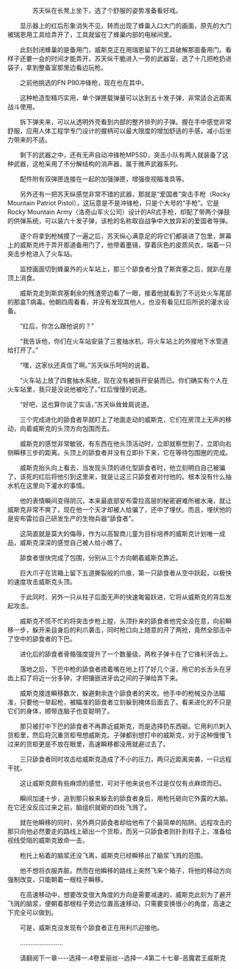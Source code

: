 <div class="read-content j_readContent" id="">
                <p>　　　　苏天纵在长凳上坐下，选了个舒服的姿势准备看好戏。<p>　　显示器上的红后形象消失不见，转而出现了蜂巢入口大门的画面，原先的大门被瑞恩用工具给弄开了，工具就留在了蜂巢内部的电梯间里。<p>　　此刻封闭蜂巢的是备用门，威斯克正在用瑞恩留下的工具破解那面备用门。看样子还要一会的时间才能弄开，苏天纵干脆进入一旁的武器室，选了十几把枪扔进袋子，拿到整备室那里边看边玩枪。<p>　　之前他挑选的FN P90冲锋枪，现在也在其中。<p>　　这种枪造型精巧实用，单个弹匣载弹量可以达到五十发子弹，非常适合近距离战斗使用。<p>　　拆下弹夹来，可以从透明外壳看到内部的整齐排列的子弹。握在手中感觉非常舒服，应用人体工程学专门设计的握柄可以最大限度的增加舒适的手感，减小后坐力带来的不适。<p>　　剩下的武器之中，还有无声自动冲锋枪MP5SD，突击小队有两人就装备了这种武器，这枪采用了不分解结构的消声器，属于微声武器系列。<p>　　配件附有双弹匣连接在一起的加强弹匣，增强夜视瞄准具等。<p>　　另外还有一把苏天纵感觉非常不错的武器，那就是“爱国者”突击手枪（Rocky Mountain Patriot Pistol），这玩意是不是冲锋枪，只是个大号的“手枪”。它是Rocky Mountain Army（洛奇山军火公司）设计的AR式手枪，却配了带两个弹鼓的供弹系统，可以装六十发子弹，该枪的名称取自战争中大放异彩的爱国者导弹。<p>　　逐个将拿到枪械摸了一遍之后，苏天纵心满意足的将它们都装进了包里，屏幕上的威斯克终于弄开那道备用门了，他带着墨镜，穿着灰色的皮质风衣，端着一只突击步枪进入了火车站。<p>　　监控画面切到蜂巢外的火车站上，那三个舔食者分食了斯宾塞之后，就趴在屋顶上消食。<p>　　威斯克走到斯宾塞剩余的残渣旁边看了一眼，接着他就看到了不远处火车尾部的那盒T病毒。他朝四周看看，并没有发现其他人，也没有看见红后所说的灌水设备。<p>　　“红后，你怎么跟他说的？”<p>　　“我告诉他，你们在火车站安装了三套抽水机，将火车站上的外接地下水管道给打开了。”<p>　　“嘿，这家伙还真信了啊。”苏天纵乐呵呵的说着。<p>　　“火车站上放了四套抽水系统，现在没有被拆开安装而已。你们确实有个人在火车站里，我只是没说他被吃了。”红后慢慢的说道。<p>　　“好吧，这也算你说了实话，”苏天纵耸耸肩说道。<p>　　三个完成进化的舔食者早就盯上了地面走动的威斯克，它们在房顶上无声的移动，向着威斯克的头顶方向包围而去。<p>　　威斯克的感觉非常敏锐，有东西在他头顶活动时，立即就察觉到了，立即向右侧瞬移三步的距离。头顶上的舔食者并没有立即扑下来，它在等待包围圈的完成。<p>　　威斯克抬头向上看去，当发现头顶的进化型舔食者时，他立刻明白自己被骗了，该死的红后将他引到这里来，就是让这三只舔食者对付他的。根本没有什么抽水机在这里向下灌水的事情。<p>　　他的表情瞬间变得阴沉，本来最底部安布雷拉高层的秘密避难所被水淹，就让威斯克非常不爽了，现在他一个天才却被人给骗了，还中了埋伏。而且，埋伏他的是安布雷拉自己研发生产的生物兵器“舔食者”。<p>　　这简直就是莫大的侮辱，作为以高智商儿童为目标培养的威斯克计划唯一成品，威斯克深深的感觉自己被人给小瞧了。<p>　　舔食者很快完成了包围，分别从三个方向朝着威斯克靠近。<p>　　巨大爪子在货箱上留下五道撕裂般的爪痕，第一只舔食者从空中跃起，以极快的速度攻击威斯克头顶。<p>　　于此同时，另外一只从柱子后面无声的快速匍匐跃进，它将从威斯克的背后发起攻击。<p>　　威斯克不慌不忙的将突击步枪上膛，头顶扑来的舔食者他完全没在意，向前瞬移一步，躲开来自身后的利爪袭击，同时枪口向上随意的开了两抢，竟然全部击中了空中的舔食者的下巴。<p>　　进化后的舔食者骨骼强度提升了一个数量级，两枚子弹卡在了它锋利牙齿上。<p>　　落地之后，下巴中枪的舔食者捂着嘴在地上打了好几个滚，用它的长舌头在牙齿上扣了将近一分多钟，才把镶嵌进牙齿之间的子弹给弄下来。<p>　　威斯克接连瞬移数次，躲避剩余连个舔食者的夹攻。他手中的枪械没办法瞄准，只要他一举起枪，被瞄准的舔食者立刻躲到掩体后面去了。看来进化的不只是它们的身体，顺带连脑子也变聪明了。<p>　　那只被打中下巴的舔食者不再靠近威斯克，而是选择扔东西砸。它用利爪刺入货柜里，然后将沉重货柜甩想威斯克。子弹都别想打中的威斯克，对于这种慢慢飞过来的货柜更是不放在眼里，高速瞬移都没用就避过去了。<p>　　三只舔食者同时攻击给威斯克造成了不小的压力，两只近距离突袭，一只远程干扰。<p>　　这让威斯克颇有些麻烦的感觉，可对于他来说也不过是仅仅有点麻烦而已。<p>　　瞬间加速十步，追到那只躲来躲去的舔食者身后，用枪托砸向它外露的大脑。在它还没反应过来之前，脑组织就砸的四处飞溅了。<p>　　就在他瞬移的同时，另外两只舔食者却给他布了个最简单的陷阱。远程攻击的那只向他必然要走的路线上砸出一个货柜，而另一只舔食者则扑到柱子上，准备给视线受阻的威斯克致命一击。<p>　　枪托上粘着的脑浆还没飞离，威斯克已经瞬移出了脑浆飞溅的范围。<p>　　他不想将衣服弄脏。然而在他瞬移的路线上突然飞来个箱子，将他的移动方向强制改变，只能朝着一根柱子瞬移。<p>　　在高速移动中，想要改变很大角度的方向是需要减速的，威斯克此刻为了避开飞溅的脑浆，便朝着那根柱子旁边位置高速移动，只需要变换很小的角度，高速之下完全可以做到。<p>　　可是，威斯克没发现有个舔食者正在用利爪迎接他。<p>　　……………………<p>　　请翻阅下一章----选择一.4卷爱丽丝--选择一.4第二十七章-恶魔君王威斯克<p> 
            </div>